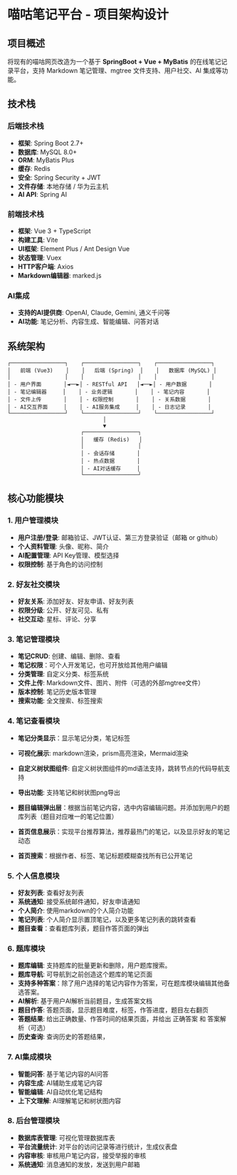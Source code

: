 # 喵咕笔记平台 - 项目架构设计

## 项目概述

将现有的喵咕网页改造为一个基于 **SpringBoot + Vue + MyBatis** 的在线笔记记录平台，支持 Markdown 笔记管理、mgtree 文件支持、用户社交、AI 集成等功能。

## 技术栈

### 后端技术栈
- **框架**: Spring Boot 2.7+
- **数据库**: MySQL 8.0+
- **ORM**: MyBatis Plus
- **缓存**: Redis
- **安全**: Spring Security + JWT
- **文件存储**: 本地存储 / 华为云主机
- **AI API**: Spring AI

### 前端技术栈
- **框架**: Vue 3 + TypeScript
- **构建工具**: Vite
- **UI框架**: Element Plus / Ant Design Vue
- **状态管理**: Vuex
- **HTTP客户端**: Axios
- **Markdown编辑器**: marked.js

### AI集成
- **支持的AI提供商**: OpenAI, Claude, Gemini, 通义千问等
- **AI功能**: 笔记分析、内容生成、智能编辑、问答对话

## 系统架构

```
┌─────────────────┐    ┌─────────────────┐    ┌─────────────────┐
│   前端 (Vue3)    │    │   后端 (Spring)  │    │   数据库 (MySQL) │
│                 │    │                 │    │                 │
│ - 用户界面       │◄──►│ - RESTful API   │◄──►│ - 用户数据       │
│ - 笔记编辑器     │    │ - 业务逻辑       │    │ - 笔记内容       │
│ - 文件上传       │    │ - 权限控制       │    │ - 关系数据       │
│ - AI交互界面     │    │ - AI服务集成     │    │ - 日志记录       │
└─────────────────┘    └─────────────────┘    └─────────────────┘
                              │
                              ▼
                       ┌─────────────────┐
                       │   缓存 (Redis)   │
                       │                 │
                       │ - 会话存储       │
                       │ - 热点数据       │
                       │ - AI对话缓存     │
                       └─────────────────┘
```

## 核心功能模块

### 1. 用户管理模块
- **用户注册/登录**: 邮箱验证、JWT认证、第三方登录验证（邮箱 or github）
- **个人资料管理**: 头像、昵称、简介
- **AI配置管理**: API Key管理、模型选择
- **权限控制**: 基于角色的访问控制

### 2. 好友社交模块
- **好友关系**: 添加好友、好友申请、好友列表
- **权限分级**: 公开、好友可见、私有
- **社交互动**: 星标、评论、分享

### 3. 笔记管理模块
- **笔记CRUD**: 创建、编辑、删除、查看
- **笔记权限**：可个人开发笔记，也可开放给其他用户编辑
- **分类管理**: 自定义分类、标签系统
- **文件上传**: Markdown文件、图片、附件（可选的外部mgtree文件）
- **版本控制**: 笔记历史版本管理
- **搜索功能**: 全文搜索、标签搜索

### 4. 笔记查看模块

- **笔记分类显示**：显示笔记分类，笔记标签
- **可视化展示**: markdown渲染，prism高亮渲染，Mermaid渲染
- **自定义树状图组件**: 自定义树状图组件的md语法支持，跳转节点的代码导航支持
- **导出功能**: 支持笔记和树状图png导出

- **题目编辑弹出层**：根据当前笔记内容，选中内容编辑问题。并添加到用户的题库列表（题目对应唯一的笔记位置）

- **首页信息展示**：实现平台推荐算法，推荐最热门的笔记，以及显示好友的笔记动态
- **首页搜索**：根据作者、标签、笔记标题模糊查找所有已公开笔记

### 5. 个人信息模块
- **好友列表**: 查看好友列表
- **系统通知**: 接受系统邮件通知，好友申请通知
- **个人简介**: 使用markdown的个人简介功能
- **笔记列表**: 个人简介显示置顶笔记，以及更多笔记列表的跳转查看
- **题目查看**：查看题库列表，题目作答页面的弹出

### 6. 题库模块
- **题库编辑**: 支持题库的批量更新和删除，用户题库搜索。
- **题库导航**: 可导航到之前创造这个题库的笔记页面
- **支持多种答案**：除了用户选择的笔记内容作为答案，可在题库模块编辑其他备选答案。
- **AI解析**: 基于用户AI解析当前题目，生成答案文档
- **题目作答**: 答题页面，显示题目难度，标签，作答进度，题目左右翻页
- **答题结果**: 给出正确数量、作答时间的结果页面，并给出 正确答案 和 答案解析（可选）
- **历史查询**: 查询历史的答题结果，

### 7. AI集成模块

- **智能问答**: 基于笔记内容的AI问答
- **内容生成**: AI辅助生成笔记内容
- **智能编辑**: AI自动优化笔记结构
- **上下文理解**: AI理解笔记和树状图内容

### 8. 后台管理模块

- **数据库表管理**: 可视化管理数据库表
- **平台流量统计**: 对平台的访问记录等进行统计，生成仪表盘
- **内容审核**: 审核用户笔记内容，接受举报的审核
- **系统通知**: 消息通知的发放，发送到用户邮箱
